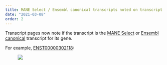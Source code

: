 ```yaml
---
title: MANE Select / Ensembl canonical transcripts noted on transcript pages
date: "2021-03-08"
order: 2
---
```


Transcript pages now note if the transcript is the [MANE Select](https://gnomad.broadinstitute.org/help/mane-select-transcript) or [Ensembl canonical](https://gnomad.broadinstitute.org/help/canonical-transcript) transcript for its gene.

<!-- end_excerpt -->

For example, [ENST00000302118](https://gnomad.broadinstitute.org/transcript/ENST00000302118):

<figure>
   <img src="../images/2021/03/mane-select-ensembl-canonical-transcripts-noted-on-transcript-page.jpg" />
</figure>
